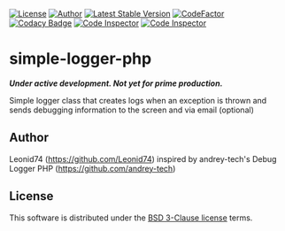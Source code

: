 [![License](https://img.shields.io/badge/license-BSD-blue.svg?maxAge=43200)](./LICENSE)
[![Author](https://img.shields.io/badge/author-Leonid74-blue.svg)](https://github.com/Leonid74)
[![Latest Stable Version](https://img.shields.io/github/v/release/Leonid74/simple-logger-php)](https://github.com/Leonid74/simple-logger-php/releases/latest)
[![CodeFactor](https://www.codefactor.io/repository/github/leonid74/simple-logger-php/badge)](https://www.codefactor.io/repository/github/leonid74/simple-logger-php)
[![Codacy Badge](https://app.codacy.com/project/badge/Grade/fe9dd41d7b4c44d280eabc8b80850199)](https://www.codacy.com/gh/Leonid74/simple-logger-php/dashboard)
[![Code Inspector](https://www.code-inspector.com/project/19215/status/svg)](https://frontend.code-inspector.com/home)
[![Code Inspector](https://www.code-inspector.com/project/19215/score/svg)](https://frontend.code-inspector.com/home)

# simple-logger-php
***Under active development. Not yet for prime production.***

Simple logger class that creates logs when an exception is thrown and sends debugging information to the screen and via email (optional)

## Author
Leonid74 (https://github.com/Leonid74)
inspired by andrey-tech's Debug Logger PHP (https://github.com/andrey-tech)

## License
This software is distributed under the [BSD 3-Clause license](./LICENSE) terms.
